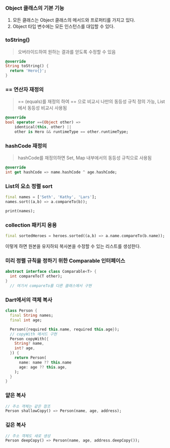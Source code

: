 ### Object 클래스의 기본 기능

1. 모든 클래스는 Object 클래스의 메서드와 프로퍼티를 가지고 있다.
2. Object 타입 변수에는 모든 인스턴스를 대입할 수 있다.

### toString()

>오버라이드하여 원하는 결과를 얻도록 수정할 수 있음

```dart
@override
String toString() {
  return 'Hero{}';
}
```

### == 연산자 재정의

> == (equals)를 재정의 하여 == 으로 비교시 나만의 동등성 규칙 정의 가능, List에서 동등성 비교시 사용됨

```dart
@override
bool operator ==(Object other) =>
	identical(this, other) ||
    other is Hero && runtimeType == other.runtimeType;
```

### hashCode 재정의

> hashCode를 재정의하면 Set, Map 내부에서의 동등성 규칙으로 사용됨

```dart
@override
int get hashCode => name.hashCode ^ age.hashCode;
```

### List의 요소 정렬 sort

```dart
final names = ['Seth', 'Kathy', 'Lars'];
names.sort((a,b) => a.compareTo(b));

print(names);

```

### collection 패키지 응용

```dart
final sortedHeroes = heroes.sorted((a,b) => a.name.compareTo(b.name));
```
 
이렇게 하면 원본을 유지하되 복사본을 수정할 수 있는 리스트를 생성한다.

### 미리 정렬 규칙을 정하기 위한 Comparable 인터페이스

```dart
abstract interface class Comparable<T> {
  int compareTo(T other);
}
  // 여기서 compareTo를 다른 클래스에서 구현
```

### Dart에서의 객체 복사

```dart 
class Person {
  final String names;
  final int age;

  Person({required this.name, required this.age});
  // copyWith 메서드 구현
  Person copyWith({
    String? name,
    int? age,
  }) {
    return Person(
      name: name ?? this.name
      age: age ?? this.age,
    );
  }
}
```

### 얕은 복사

```dart
// 주소 객체는 같은 참조
Person shallowCopy() => Person(name, age, address); 
```

### 깊은 복사

```dart
// 주소 객체도 새로 생성
Person deepCopy() => Person(name, age, address.deepCopy());
```